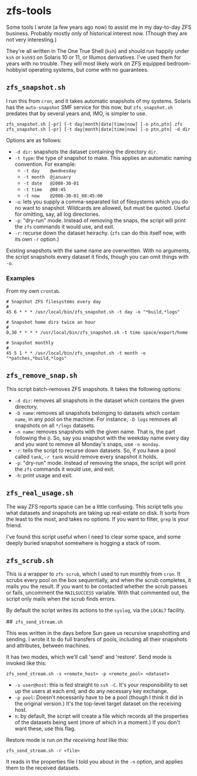 # zfs-tools

Some tools I wrote (a few years ago now) to assist me in my
day-to-day ZFS business. Probably mostly only of historical interest
now. (Though they are not very interesting.)

They're all written in The One True Shell (`ksh`) and should run
happily under `ksh` or `ksh93` on Solaris 10 or 11, or Illumos
derivatives. I've used them for years with no trouble. They will
most likely work on ZFS equipped bedroom-hobbyist operating systems,
but come with no guarantees.

## `zfs_snapshot.sh`

I run this from `cron`, and it takes automatic snapshots of my
systems. Solaris has the `auto-snapshot` SMF service for this now,
but `zfs_snapshot.sh` predates that by several years and, IMO, is
simpler to use.

    zfs_snapshot.sh [-pr] [-t day|month|date|time|now] [-o ptn,ptn] zfs
    zfs_snapshot.sh [-pr] [-t day|month|date|time|now] [-o ptn,ptn] -d dir

Options are as follows:

* `-d dir`: snapshots the dataset containing the directory `dir`.
* `-t type`: the type of snapshot to make. This applies an automatic
  naming convention. For example:
  * `-t day    @wednesday`
  * `-t month  @january`
  * `-t date   @2008-30-01`
  * `-t time   @08:45`
  * `-t now    @2008-30-01_08:45:00`
* `-o`: lets you supply a comma-separated list of filesystems which
  you do no want to snapshot. Wildcards are allowed, but must be
  quoted. Useful for omitting, say, all log directories.
* `-p`: "dry-run" mode. Instead of removing the snaps, the script
  will print the `zfs` commands it would use, and exit.
* `-r`: recurse down the dataset heirachy. (`zfs` can do this itself
  now, with its own `-r` option.)

Existing snapshots with the same name are overwritten. With no
arguments, the script snapshots every dataset it finds, though you
can omit things with `-o`.

### Examples

From my own `crontab`.

```
# Snapshot ZFS filesystems every day
#
45 6 * * * /usr/local/bin/zfs_snapshot.sh -t day -o "*build,*logs"

# Snapshot home dirs twice an hour
#
0,30 * * * * /usr/local/bin/zfs_snapshot.sh -t time space/export/home

# Snapshot monthly
#
45 5 1 * * /usr/local/bin/zfs_snapshot.sh -t month -o "*patches,*build,*logs"
```    

## `zfs_remove_snap.sh`

This script batch-removes ZFS snapshots. It takes the following
options:

* `-d dir`: removes all snapshots in the dataset which contains the
  given directory.
* `-D name`: removes all snapshots belonging to datasets which
  contain `name`, in any pool on the machine. For instance, `-D
  logs` removes all snapshots on all `*/logs` datasets.
* `-n name`: removes snapshots with the given name. That is, the
  part following the `@`. So, say you snapshot with the weekday name
  every day and you want to remove all Monday's snaps, use `-n
  monday`.
* `-r`: tells the script to recurse down datasets. So, if you have a
  pool called `tank`, `-r tank` would remove every snapshot it
  holds.
* `-p`: "dry-run" mode. Instead of removing the snaps, the script
  will print the `zfs` commands it would use, and exit.
* `-h`: print usage and exit.

## `zfs_real_usage.sh`

The way ZFS reports space can be a little confusing. This script
tells you what datasets and snapshots are taking up real-estate on
disk. It sorts from the least to the most, and takes no options. If
you want to filter, `grep` is your friend.

I've found this script useful when I need to clear some space, and
some deeply buried snapshot somewhere is hogging a stack of room.


## `zfs_scrub.sh`

This is a wrapper to `zfs scrub`, which I used to run monthly from
`cron`. It scrubs every pool on the box sequentially, and when the
scrub completes, it mails you the result. If you want to
be contacted whether the scrub passes or fails, uncomment the
`MAILSUCCESS` variable. With that commented out, the script only
mails when the scrub finds errors.

By default the script writes its actions to the `syslog`, via the
`LOCAL7` facility.

##` zfs_send_stream.sh`

This was written in the days before Sun gave us recursive
snapshotting and sending. I wrote it to do full transfers of pools,
including all their snapshots and attributes, between machines.

It has two modes, which we'll call 'send' and 'restore'. Send mode
is invoked like this:

    zfs_send_stream.sh -s <remote_host> -p <remote_pool> <dataset>

* `-s user@host`: this is fed straight to `ssh -C`. It's your
  responsibility to set up the users at each end, and do any
  necessary key exchange.
* `-p pool`: Doesn't necessarily have to be a pool (though I think
  it did in the original version.) It's the top-level target
  dataset on the receiving host.
* `n`: by default, the script will create a file which records all
  the properties of the datasets being sent (more of which in a
  moment.) If you don't want these, use this flag.

Restore mode is run *on the receiving host* like this:

    zfs_send_stream.sh -r <file>

It reads in the properties file I told you about in the `-n` option,
and applies them to the received datasets.

